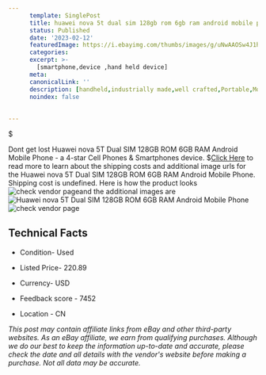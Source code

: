 ```yaml
---
      template: SinglePost
      title: huawei nova 5t dual sim 128gb rom 6gb ram android mobile phone
      status: Published
      date: '2023-02-12'
      featuredImage: https://i.ebayimg.com/thumbs/images/g/uNwAAOSw4J1hoj7D/s-l225.jpg
      categories: 
      excerpt: >-
        [smartphone,device ,hand held device]
      meta:
      canonicalLink: ''
      description: [handheld,industrially made,well crafted,Portable,Mobile,Compact,Convenient,Lightweight,Maneuverable,Man-portable,Miniature,Carriable,Hand-held,Light,Holdable,Transportable,Mobile device,Pocket-sized,On-the-go,Wireless,Cordless,Compact size,Convenient size, smartphone,device ,hand held device]
      noindex: false
      
        
---
```

$

Dont get lost  Huawei nova 5T Dual SIM 128GB ROM 6GB RAM Android Mobile Phone - a 4-star Cell Phones & Smartphones device.
$[Click Here](https://www.ebay.com/itm/334234337574?hash=item4dd1eb4126%3Ag%3AuNwAAOSw4J1hoj7D&mkevt=1&mkcid=1&mkrid=711-53200-19255-0&campid=%253CePNCampaignId%253E&customid=%253CreferenceId%253E&toolid=10049) to read more to learn about the shipping costs and additional image urls for the Huawei nova 5T Dual SIM 128GB ROM 6GB RAM Android Mobile Phone. Shipping cost is undefined. Here is how the product looks ![check vendor page](https://i.ebayimg.com/thumbs/images/g/uNwAAOSw4J1hoj7D/s-l225.jpg)and the additional images are![Huawei nova 5T Dual SIM 128GB ROM 6GB RAM Android Mobile Phone](https://i.ebayimg.com/images/g/uNwAAOSw4J1hoj7D/s-l1200.jpg)![check vendor page](https://origin-galleryplus.ebayimg.com/ws/web/334234337574_2_0_1/225x225.jpg,https://origin-galleryplus.ebayimg.com/ws/web/334234337574_3_0_1/225x225.jpg)



 ## Technical Facts 



     
      

 - Condition- Used 


      

 - Listed Price- 220.89 


      

 - Currency- USD 


      

 - Feedback score - 7452 


      

 - Location - CN 


      
      

 *_This post may contain affiliate links from eBay and other third-party websites. As an eBay affiliate, we earn from qualifying purchases. Although we do our best to keep the information up-to-date and accurate, please check the date and all details with the vendor's website before making a purchase. Not all data may be accurate._*






